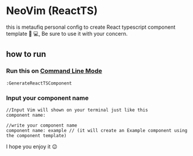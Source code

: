 # NeoVim (ReactTS)

this is metaufiq personal config to create React typescript component template 🤖 💻,
Be sure to use it with your concern.

## how to run
### Run this on [Command Line Mode](https://neovim.io/doc/user/cmdline.html) 
```
:GenerateReactTSComponent
```
### Input your component name
```
//Input Vim will shown on your terminal just like this
component name:

//write your component name
component name: example // (it will create an Example component using the component template)
```

I hope you enjoy it 😉
